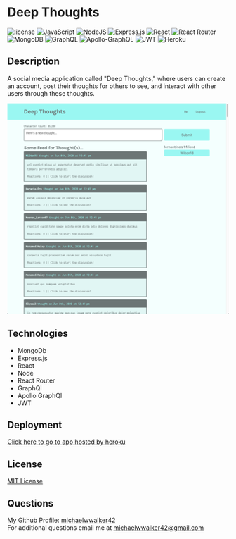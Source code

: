 # Deep Thoughts
![license](https://img.shields.io/badge/license-MIT-orange.svg)
![JavaScript](https://img.shields.io/badge/javascript-%23323330.svg?logo=javascript&logoColor=%23F7DF1E)
![NodeJS](https://img.shields.io/badge/node.js-6DA55F?logo=node.js&logoColor=white)
![Express.js](https://img.shields.io/badge/express.js-%23404d59.svg?logo=express&logoColor=%2361DAFB)
![React](https://img.shields.io/badge/react-%2320232a.svg?logo=react&logoColor=%2361DAFB)
![React Router](https://img.shields.io/badge/React_Router-CA4245?logo=react-router&logoColor=white)
![MongoDB](https://img.shields.io/badge/MongoDB-%234ea94b.svg?logo=mongodb&logoColor=white)
![GraphQL](https://img.shields.io/badge/-GraphQL-E10098?logo=graphql&logoColor=white)
![Apollo-GraphQL](https://img.shields.io/badge/-ApolloGraphQL-311C87?&logo=apollo-graphql) 
![JWT](https://img.shields.io/badge/JWT-black?&logo=JSON%20web%20tokens)
![Heroku](https://img.shields.io/badge/heroku-%23430098.svg?logo=heroku&logoColor=white)

## Description 
A social media application called "Deep Thoughts," where users can create an account, post their thoughts for others to see, and interact with other users through these thoughts. 

![deep-thoughts](client/public/deep-thoughts.png)
## Technologies
- MongoDb
- Express.js
- React
- Node
- React Router
- GraphQl
- Apollo GraphQl
- JWT
## Deployment
[Click here to go to app hosted by heroku](https://peaceful-peak-83039.herokuapp.com/)

## License
[MIT License](https://choosealicense.com/licenses/mit/)

## Questions
  My Github Profile: [michaelwwalker42](https://github.com/michaelwwalker42)  
  For additional questions email me at michaelwwalker42@gmail.com

